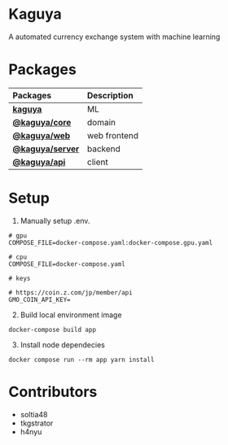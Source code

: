 # Kaguya

A automated currency exchange system with machine learning

# Packages

| Packages                                  | Description  |
| :-                                        | :-           |
| **[kaguya](./kaguya_nn)**              | ML           |
| **[@kaguya/core](./packages/core)**       | domain       |
| **[@kaguya/web](./packages/web)**         | web frontend |
| **[@kaguya/server](./packages/server)**   | backend      |
| **[@kaguya/api](./packages/api)**         | client       |

# Setup

1. Manually setup .env.
```
# gpu
COMPOSE_FILE=docker-compose.yaml:docker-compose.gpu.yaml

# cpu
COMPOSE_FILE=docker-compose.yaml

# keys

# https://coin.z.com/jp/member/api
GMO_COIN_API_KEY=
```

2. Build local environment image

```
docker-compose build app
```

3. Install node dependecies

```
docker compose run --rm app yarn install
```

# Contributors

- soltia48
- tkgstrator
- h4nyu
